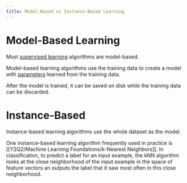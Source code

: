 ```yaml
---
title: Model-Based vs Instance-Based Learning
---
```


# Model-Based Learning
Most [supervised learning](/machine-learning-foundations/supervised-learning) algorithms are model-based.

Model-based learning algorithms use the training data to create a model with [parameters](/machine-learning-foundations/parameters-and-hyperparameters) learned from the training data.

After the model is trained, it can be saved on disk while the training data can be discarded.

# Instance-Based
Instance-based learning algorithms use the whole dataset as the model.

One instance-based learning algorithm frequently used in practice is [[Y2Q2/Machine Learning Foundations/k-Nearest Neighbors]]. In classification, to predict a label for an input example, the kNN algorithm looks at the close neighborhood of the input example in the space of feature vectors an outputs the label that it saw most often in this close neighborhood.
